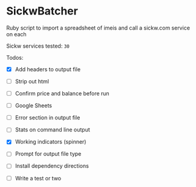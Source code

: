 # SickwBatcher
Ruby script to import a spreadsheet of imeis and call a sickw.com service on each

Sickw services tested: `30`

Todos:
 - [X] Add headers to output file
 - [ ] Strip out html
 - [ ] Confirm price and balance before run
 - [ ] Google Sheets
 - [ ] Error section in output file
 - [ ] Stats on command line output
 - [X] Working indicators (spinner)
 - [ ] Prompt for output file type
 - [ ] Install dependency directions
 - [ ] Write a test or two
 
